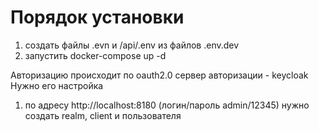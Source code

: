 # Порядок установки
1. создать файлы .evn и /api/.env из файлов .env.dev 
2. запустить docker-compose up -d

Авторизацию происходит по oauth2.0
сервер авторизации - keycloak
Нужно его настройка
   1. по адресу http://localhost:8180 (логин/пароль admin/12345) 
нужно создать realm, client и пользователя
